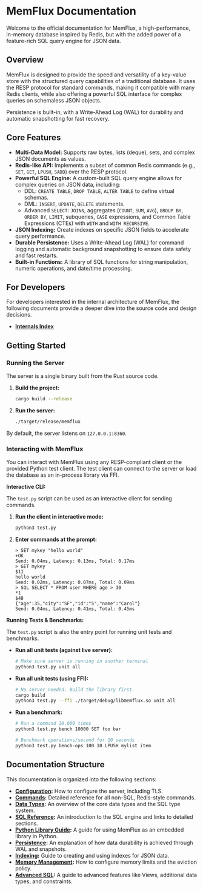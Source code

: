 # MemFlux Documentation

Welcome to the official documentation for MemFlux, a high-performance, in-memory database inspired by Redis, but with the added power of a feature-rich SQL query engine for JSON data.

## Overview

MemFlux is designed to provide the speed and versatility of a key-value store with the structured query capabilities of a traditional database. It uses the RESP protocol for standard commands, making it compatible with many Redis clients, while also offering a powerful SQL interface for complex queries on schemaless JSON objects.

Persistence is built-in, with a Write-Ahead Log (WAL) for durability and automatic snapshotting for fast recovery.

## Core Features

*   **Multi-Data Model:** Supports raw bytes, lists (deque), sets, and complex JSON documents as values.
*   **Redis-like API:** Implements a subset of common Redis commands (e.g., `SET`, `GET`, `LPUSH`, `SADD`) over the RESP protocol.
*   **Powerful SQL Engine:** A custom-built SQL query engine allows for complex queries on JSON data, including:
    *   DDL: `CREATE TABLE`, `DROP TABLE`, `ALTER TABLE` to define virtual schemas.
    *   DML: `INSERT`, `UPDATE`, `DELETE` statements.
    *   Advanced `SELECT`: `JOIN`s, aggregates (`COUNT`, `SUM`, `AVG`), `GROUP BY`, `ORDER BY`, `LIMIT`, subqueries, `CASE` expressions, and Common Table Expressions (CTEs) with `WITH` and `WITH RECURSIVE`.
*   **JSON Indexing:** Create indexes on specific JSON fields to accelerate query performance.
*   **Durable Persistence:** Uses a Write-Ahead Log (WAL) for command logging and automatic background snapshotting to ensure data safety and fast restarts.
*   **Built-in Functions:** A library of SQL functions for string manipulation, numeric operations, and date/time processing.

## For Developers

For developers interested in the internal architecture of MemFlux, the following documents provide a deeper dive into the source code and design decisions.

*   **[Internals Index](./internals/index.md)**

## Getting Started

### Running the Server

The server is a single binary built from the Rust source code.

1.  **Build the project:**
    ```sh
    cargo build --release
    ```
2.  **Run the server:**
    ```sh
    ./target/release/memflux
    ```

By default, the server listens on `127.0.0.1:8360`.

### Interacting with MemFlux

You can interact with MemFlux using any RESP-compliant client or the provided Python test client. The test client can connect to the server or load the database as an in-process library via FFI.

**Interactive CLI:**

The `test.py` script can be used as an interactive client for sending commands.

1.  **Run the client in interactive mode:**
    ```sh
    python3 test.py
    ```
2.  **Enter commands at the prompt:**
    ```
    > SET mykey "hello world"
    +OK
    Send: 0.04ms, Latency: 0.13ms, Total: 0.17ms
    > GET mykey
    $11
    hello world
    Send: 0.02ms, Latency: 0.07ms, Total: 0.09ms
    > SQL SELECT * FROM user WHERE age > 30
    *1
    $48
    {"age":35,"city":"SF","id":"5","name":"Carol"}
    Send: 0.04ms, Latency: 0.41ms, Total: 0.45ms
    ```

**Running Tests & Benchmarks:**

The `test.py` script is also the entry point for running unit tests and benchmarks.

*   **Run all unit tests (against live server):**
    ```sh
    # Make sure server is running in another terminal
    python3 test.py unit all
    ```
*   **Run all unit tests (using FFI):**
    ```sh
    # No server needed. Build the library first.
    cargo build
    python3 test.py --ffi ./target/debug/libmemflux.so unit all
    ```
*   **Run a benchmark:**
    ```sh
    # Run a command 10,000 times
    python3 test.py bench 10000 SET foo bar

    # Benchmark operations/second for 10 seconds
    python3 test.py bench-ops 100 10 LPUSH mylist item
    ```

## Documentation Structure

This documentation is organized into the following sections:

*   **[Configuration](./configuration.md):** How to configure the server, including TLS.
*   **[Commands](./commands.md):** Detailed reference for all non-SQL, Redis-style commands.
*   **[Data Types](./types.md):** An overview of the core data types and the SQL type system.
*   **[SQL Reference](./sql.md):** An introduction to the SQL engine and links to detailed sections.
*   **[Python Library Guide](./python_library.md):** A guide for using MemFlux as an embedded library in Python.
*   **[Persistence](./persistence.md):** An explanation of how data durability is achieved through WAL and snapshots.
*   **[Indexing](./indexing.md):** Guide to creating and using indexes for JSON data.
*   **[Memory Management](./memory.md):** How to configure memory limits and the eviction policy.
*   **[Advanced SQL](./advanced_sql.md):** A guide to advanced features like Views, additional data types, and constraints.